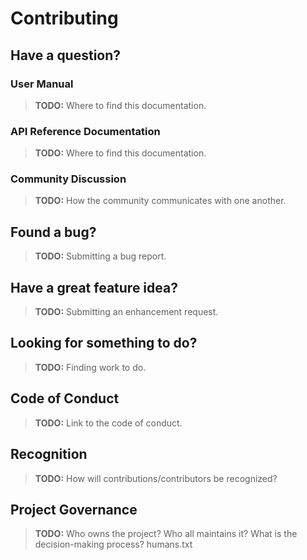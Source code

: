 # Contributing

## Have a question?

### User Manual

> **TODO:** Where to find this documentation.

### API Reference Documentation

> **TODO:** Where to find this documentation.

### Community Discussion

> **TODO:** How the community communicates with one another.

## Found a bug?

> **TODO:** Submitting a bug report.

## Have a great feature idea?

> **TODO:** Submitting an enhancement request.

## Looking for something to do?

> **TODO:** Finding work to do.

## Code of Conduct

> **TODO:** Link to the code of conduct.

## Recognition

> **TODO:** How will contributions/contributors be recognized?

## Project Governance

> **TODO:** Who owns the project? Who all maintains it? What is the decision-making process?
> humans.txt
